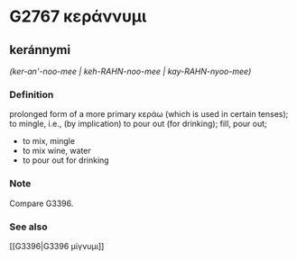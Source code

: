 # G2767 κεράννυμι

## keránnymi

_(ker-an'-noo-mee | keh-RAHN-noo-mee | kay-RAHN-nyoo-mee)_

### Definition

prolonged form of a more primary κεράω (which is used in certain tenses); to mingle, i.e., (by implication) to pour out (for drinking); fill, pour out; 

- to mix, mingle
- to mix wine, water
- to pour out for drinking

### Note

Compare G3396.

### See also

[[G3396|G3396 μίγνυμι]]
